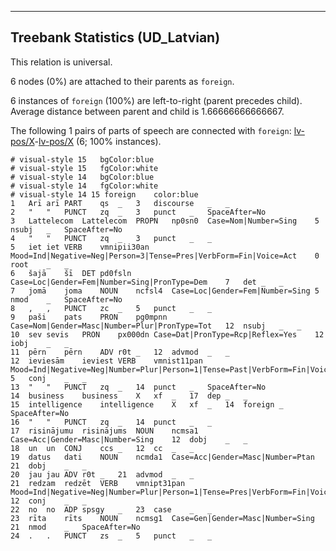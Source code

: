 

--------------------------------------------------------------------------------

## Treebank Statistics (UD_Latvian)

This relation is universal.

6 nodes (0%) are attached to their parents as `foreign`.

6 instances of `foreign` (100%) are left-to-right (parent precedes child).
Average distance between parent and child is 1.66666666666667.

The following 1 pairs of parts of speech are connected with `foreign`: [lv-pos/X]()-[lv-pos/X]() (6; 100% instances).


~~~ conllu
# visual-style 15	bgColor:blue
# visual-style 15	fgColor:white
# visual-style 14	bgColor:blue
# visual-style 14	fgColor:white
# visual-style 14 15 foreign	color:blue
1	Arī	arī	PART	qs	_	3	discourse	_	_
2	"	"	PUNCT	zq	_	3	punct	_	SpaceAfter=No
3	Lattelecom	Lattelecom	PROPN	np0sn0	Case=Nom|Number=Sing	5	nsubj	_	SpaceAfter=No
4	"	"	PUNCT	zq	_	3	punct	_	_
5	iet	iet	VERB	vmnipii30an	Mood=Ind|Negative=Neg|Person=3|Tense=Pres|VerbForm=Fin|Voice=Act	0	root	_	_
6	šajā	šī	DET	pd0fsln	Case=Loc|Gender=Fem|Number=Sing|PronType=Dem	7	det	_	_
7	jomā	joma	NOUN	ncfsl4	Case=Loc|Gender=Fem|Number=Sing	5	nmod	_	SpaceAfter=No
8	,	,	PUNCT	zc	_	5	punct	_	_
9	paši	pats	PRON	pg0mpnn	Case=Nom|Gender=Masc|Number=Plur|PronType=Tot	12	nsubj	_	_
10	sev	sevis	PRON	px000dn	Case=Dat|PronType=Rcp|Reflex=Yes	12	iobj	_	_
11	pērn	pērn	ADV	r0t	_	12	advmod	_	_
12	ieviesām	ieviest	VERB	vmnist11pan	Mood=Ind|Negative=Neg|Number=Plur|Person=1|Tense=Past|VerbForm=Fin|Voice=Act	5	conj	_	_
13	"	"	PUNCT	zq	_	14	punct	_	SpaceAfter=No
14	business	business	X	xf	_	17	dep	_	_
15	intelligence	intelligence	X	xf	_	14	foreign	_	SpaceAfter=No
16	"	"	PUNCT	zq	_	14	punct	_	_
17	risinājumu	risinājums	NOUN	ncmsa1	Case=Acc|Gender=Masc|Number=Sing	12	dobj	_	_
18	un	un	CONJ	ccs	_	12	cc	_	_
19	datus	dati	NOUN	ncmda1	Case=Acc|Gender=Masc|Number=Ptan	21	dobj	_	_
20	jau	jau	ADV	r0t	_	21	advmod	_	_
21	redzam	redzēt	VERB	vmnipt31pan	Mood=Ind|Negative=Neg|Number=Plur|Person=1|Tense=Pres|VerbForm=Fin|Voice=Act	12	conj	_	_
22	no	no	ADP	spsgy	_	23	case	_	_
23	rīta	rīts	NOUN	ncmsg1	Case=Gen|Gender=Masc|Number=Sing	21	nmod	_	SpaceAfter=No
24	.	.	PUNCT	zs	_	5	punct	_	_

~~~


